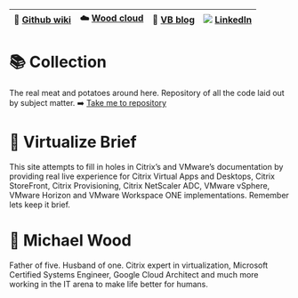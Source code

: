 |:newspaper: [Github wiki](https://github.com/virtualizebrief/home/wiki)|:cloud: [Wood cloud](https://marketplace.woodcloud.one/)|:convenience_store: [VB blog](https://virtualizebrief.woodcloud.one/)|![](https://i.stack.imgur.com/gVE0j.png) [LinkedIn](https://www.linkedin.com/in/michaelcharleswood/)|
|---|---|---|---|

 # :books: Collection
The real meat and potatoes around here. Repository of all the code laid out by subject matter.
:arrow_right: [Take me to repository](https://github.com/virtualizebrief/collection)

# :briefcase: Virtualize Brief
This site attempts to fill in holes in Citrix’s and VMware’s documentation by providing real live experience for Citrix Virtual Apps and Desktops, Citrix StoreFront, Citrix Provisioning, Citrix NetScaler ADC, VMware vSphere, VMware Horizon and VMware Workspace ONE implementations. Remember lets keep it brief.

# :walking: Michael Wood
Father of five. Husband of one. Citrix expert in virtualization, Microsoft Certified Systems Engineer, Google Cloud Architect and much more working in the IT arena to make life better for humans.
